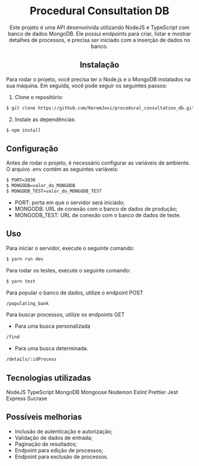 # 
<h1 align="center">Procedural Consultation DB</h1>

<p align="center">Este projeto é uma API desenvolvida utilizando NodeJS e TypeScript com banco de dados MongoDB. Ele possui endpoints para criar, 
listar e mostrar detalhes de processos, e precisa ser iniciado com a inserção de dados no banco. </p>

<h2 align="center">Instalação</h2>

<p>Para rodar o projeto, você precisa ter o Node.js e o MongoDB instalados na sua máquina. Em seguida, você pode seguir os seguintes passos: </p>

1. Clone o repositório:

```bash
$ git clone https://github.com/KeremJovi/procedural_consultation_db.git
```

2. Instale as dependências:

```bash
$ npm install
```

<h2>Configuração</h2>

<p>Antes de rodar o projeto, é necessário configurar as variáveis de ambiente. O arquivo .env contém as seguintes variáveis:</p>

```bash
$ PORT=3030
$ MONGODB=valor_do_MONGODB
$ MONGODB_TEST=valor_do_MONGODB_TEST
```

- PORT: porta em que o servidor será iniciado;
- MONGODB: URL de conexão com o banco de dados de produção;
- MONGODB_TEST: URL de conexão com o banco de dados de teste.


<h2>Uso</h2

<p>Para iniciar o servidor, execute o seguinte comando:</p>

```bash
$ yarn run dev
```

<p>Para rodar os testes, execute o seguinte comando:</p>

```bash
$ yarn test
```

<p>Para popular o banco de dados, utilize o endpoint POST </p> 

```bash
/populating_bank
```

<p>Para buscar processos, utilize os endpoints GET </p> 

 - Para uma busca personalizada 
 
 ```bash
 /find
```

- Para uma busca determinada. 

 ```bash
/details/:idProcess
```

<h2>Tecnologias utilizadas</h2>

NodeJS
TypeScript
MongoDB
Mongoose
Nodemon
Eslint
Prettier
Jest
Express
Sucrase


<h2>Possíveis melhorias</h2>

- Inclusão de autenticação e autorização;
- Validação de dados de entrada;
- Paginação de resultados;
- Endpoint para edição de processos;
- Endpoint para exclusão de processos.
